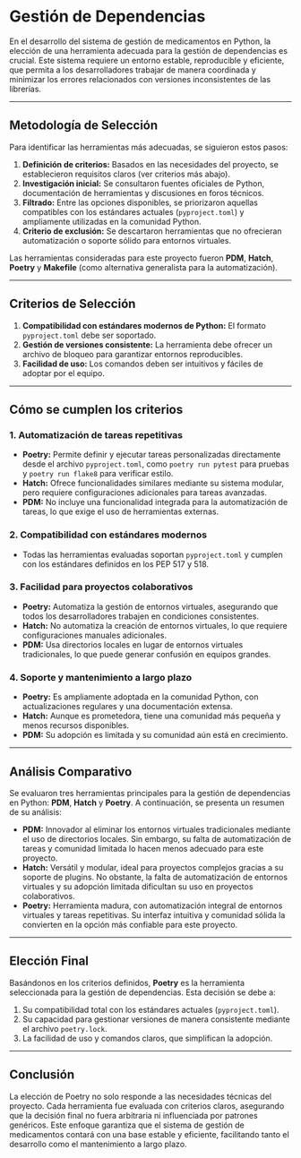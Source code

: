 # Gestión de Dependencias

En el desarrollo del sistema de gestión de medicamentos en Python, la elección de una herramienta adecuada para la gestión de dependencias es crucial. Este sistema requiere un entorno estable, reproducible y eficiente, que permita a los desarrolladores trabajar de manera coordinada y minimizar los errores relacionados con versiones inconsistentes de las librerías. 

---

## Metodología de Selección

Para identificar las herramientas más adecuadas, se siguieron estos pasos:

1. **Definición de criterios:** Basados en las necesidades del proyecto, se establecieron requisitos claros (ver criterios más abajo).
2. **Investigación inicial:** Se consultaron fuentes oficiales de Python, documentación de herramientas y discusiones en foros técnicos.
3. **Filtrado:** Entre las opciones disponibles, se priorizaron aquellas compatibles con los estándares actuales (`pyproject.toml`) y ampliamente utilizadas en la comunidad Python.
4. **Criterio de exclusión:** Se descartaron herramientas que no ofrecieran automatización o soporte sólido para entornos virtuales.

Las herramientas consideradas para este proyecto fueron **PDM**, **Hatch**, **Poetry** y **Makefile** (como alternativa generalista para la automatización).

---

## Criterios de Selección

1. **Compatibilidad con estándares modernos de Python:** El formato `pyproject.toml` debe ser soportado.
2. **Gestión de versiones consistente:** La herramienta debe ofrecer un archivo de bloqueo para garantizar entornos reproducibles.
3. **Facilidad de uso:** Los comandos deben ser intuitivos y fáciles de adoptar por el equipo.

---

## Cómo se cumplen los criterios

### **1. Automatización de tareas repetitivas**
- **Poetry:** Permite definir y ejecutar tareas personalizadas directamente desde el archivo `pyproject.toml`, como `poetry run pytest` para pruebas y `poetry run flake8` para verificar estilo.
- **Hatch:** Ofrece funcionalidades similares mediante su sistema modular, pero requiere configuraciones adicionales para tareas avanzadas.
- **PDM:** No incluye una funcionalidad integrada para la automatización de tareas, lo que exige el uso de herramientas externas.

### **2. Compatibilidad con estándares modernos**
- Todas las herramientas evaluadas soportan `pyproject.toml` y cumplen con los estándares definidos en los PEP 517 y 518.

### **3. Facilidad para proyectos colaborativos**
- **Poetry:** Automatiza la gestión de entornos virtuales, asegurando que todos los desarrolladores trabajen en condiciones consistentes.
- **Hatch:** No automatiza la creación de entornos virtuales, lo que requiere configuraciones manuales adicionales.
- **PDM:** Usa directorios locales en lugar de entornos virtuales tradicionales, lo que puede generar confusión en equipos grandes.

### **4. Soporte y mantenimiento a largo plazo**
- **Poetry:** Es ampliamente adoptada en la comunidad Python, con actualizaciones regulares y una documentación extensa.
- **Hatch:** Aunque es prometedora, tiene una comunidad más pequeña y menos recursos disponibles.
- **PDM:** Su adopción es limitada y su comunidad aún está en crecimiento.

---

## Análisis Comparativo

Se evaluaron tres herramientas principales para la gestión de dependencias en Python: **PDM**, **Hatch** y **Poetry**. A continuación, se presenta un resumen de su análisis:

- **PDM:** Innovador al eliminar los entornos virtuales tradicionales mediante el uso de directorios locales. Sin embargo, su falta de automatización de tareas y comunidad limitada lo hacen menos adecuado para este proyecto.
- **Hatch:** Versátil y modular, ideal para proyectos complejos gracias a su soporte de plugins. No obstante, la falta de automatización de entornos virtuales y su adopción limitada dificultan su uso en proyectos colaborativos.
- **Poetry:** Herramienta madura, con automatización integral de entornos virtuales y tareas repetitivas. Su interfaz intuitiva y comunidad sólida la convierten en la opción más confiable para este proyecto.

---

## Elección Final

Basándonos en los criterios definidos, **Poetry** es la herramienta seleccionada para la gestión de dependencias. Esta decisión se debe a:

1. Su compatibilidad total con los estándares actuales (`pyproject.toml`).
2. Su capacidad para gestionar versiones de manera consistente mediante el archivo `poetry.lock`.
3. La facilidad de uso y comandos claros, que simplifican la adopción.

---

## Conclusión

La elección de Poetry no solo responde a las necesidades técnicas del proyecto. Cada herramienta fue evaluada con criterios claros, asegurando que la decisión final no fuera arbitraria ni influenciada por patrones genéricos. Este enfoque garantiza que el sistema de gestión de medicamentos contará con una base estable y eficiente, facilitando tanto el desarrollo como el mantenimiento a largo plazo.
